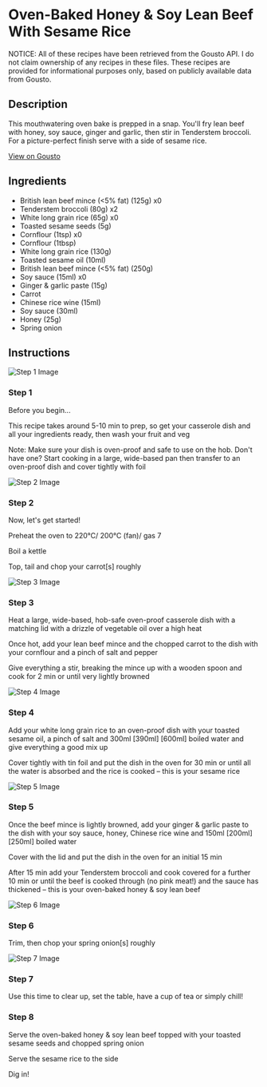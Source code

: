 # Oven-Baked Honey & Soy Lean Beef With Sesame Rice

NOTICE: All of these recipes have been retrieved from the Gousto API. I do not claim ownership of any recipes in these files. These recipes are provided for informational purposes only, based on publicly available data from Gousto.

## Description

This mouthwatering oven bake is prepped in a snap. You'll fry lean beef with honey, soy sauce, ginger and garlic, then stir in Tenderstem broccoli. For a picture-perfect finish serve with a side of sesame rice. 

[View on Gousto](https://www.gousto.co.uk/recipes/cookbook/oven-baked-honey-soy-lean-beef-with-sesame-rice)

## Ingredients

- British lean beef mince (<5% fat) (125g) x0
- Tenderstem broccoli (80g) x2
- White long grain rice (65g) x0
- Toasted sesame seeds (5g)
- Cornflour (1tsp) x0
- Cornflour (1tbsp)
- White long grain rice (130g)
- Toasted sesame oil (10ml)
- British lean beef mince (<5% fat) (250g)
- Soy sauce (15ml) x0
- Ginger & garlic paste (15g)
- Carrot
- Chinese rice wine (15ml)
- Soy sauce (30ml)
- Honey (25g)
- Spring onion

## Instructions

![Step 1 Image](https://production-media.gousto.co.uk/cms/recipe-step-image/Admin10mm-Step-1-2-1704800188252-x200.jpg)

### Step 1

Before you begin...

This recipe takes around 5-10 min to prep, so get your casserole dish and all your ingredients ready, then wash your fruit and veg

Note: Make sure your dish is oven-proof and safe to use on the hob. Don't have one? Start cooking in a large, wide-based pan then transfer to an oven-proof dish and cover tightly with foil

![Step 2 Image](https://production-media.gousto.co.uk/cms/recipe-step-image/Step-2-1704800192590-x200.jpg)

### Step 2

Now, let's get started!

Preheat the oven to 220°C/ 200°C (fan)/ gas 7

Boil a kettle

Top, tail and chop your carrot[s] roughly

![Step 3 Image](https://production-media.gousto.co.uk/cms/recipe-step-image/Step-3-1704800195172-x200.jpg)

### Step 3

Heat a large, wide-based, hob-safe oven-proof casserole dish with a matching lid with a drizzle of vegetable oil over a high heat

Once hot, add your lean beef mince and the chopped carrot to the dish with your cornflour and a pinch of salt and pepper

Give everything a stir, breaking the mince up with a wooden spoon and cook for 2 min or until very lightly browned

![Step 4 Image](https://production-media.gousto.co.uk/cms/recipe-step-image/Step-4-1704800198162-x200.jpg)

### Step 4

Add your white long grain rice to an oven-proof dish with your toasted sesame oil, a pinch of salt and 300ml <span class="text-purple">[390ml]</span> <span class="text-danger">[600ml]</span> boiled water and give everything a good mix up

Cover tightly with tin foil and put the dish in the oven for 30 min or until all the water is absorbed and the rice is cooked – this is your sesame rice

![Step 5 Image](https://production-media.gousto.co.uk/cms/recipe-step-image/Step-5-1704800200786-x200.jpg)

### Step 5

Once the beef mince is lightly browned, add your ginger & garlic paste to the dish with your soy sauce, honey, Chinese rice wine and 150ml <span class="text-purple">[200ml] </span><span class="text-danger">[250ml] </span>boiled water

Cover with the lid and put the dish in the oven for an initial 15 min

After 15 min add your Tenderstem broccoli and cook covered for a further 10 min or until the beef is cooked through (no pink meat!) and the sauce has thickened – this is your oven-baked honey & soy lean beef

![Step 6 Image](https://production-media.gousto.co.uk/cms/recipe-step-image/Step-6-1704800204223-x200.jpg)

### Step 6

Trim, then chop your spring onion[s] roughly

![Step 7 Image](https://production-media.gousto.co.uk/cms/recipe-step-image/Cup-of-tea-1720448186328-x200.jpg)

### Step 7

Use this time to clear up, set the table, have a cup of tea or simply chill!

### Step 8

Serve the oven-baked honey & soy lean beef topped with your toasted sesame seeds and chopped spring onion

Serve the sesame rice to the side

Dig in!

